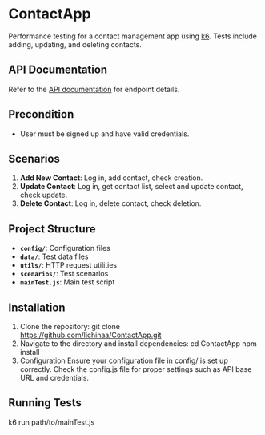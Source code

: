 # ContactApp
Performance testing for a contact management app using [k6](https://k6.io/). Tests include adding, updating, and deleting contacts.

## API Documentation

Refer to the [API documentation](https://documenter.getpostman.com/view/4012288/TzK2bEa8#3ec4f31e-3ce0-4edf-9f3a-e3ec6461e4e6) for endpoint details.

## Precondition

- User must be signed up and have valid credentials.

## Scenarios

1. **Add New Contact**: Log in, add contact, check creation.
2. **Update Contact**: Log in, get contact list, select and update contact, check update.
3. **Delete Contact**: Log in, delete contact, check deletion.

## Project Structure

- **`config/`**: Configuration files
- **`data/`**: Test data files
- **`utils/`**: HTTP request utilities
- **`scenarios/`**: Test scenarios
- **`mainTest.js`**: Main test script

## Installation

1. Clone the repository:
   git clone https://github.com/lichinaa/ContactApp.git
2. Navigate to the directory and install dependencies:
   cd ContactApp
   npm install 
3. Configuration
   Ensure your configuration file in config/ is set up correctly. Check the config.js file for proper settings such as API base URL and credentials.    

## Running Tests
  k6 run path/to/mainTest.js
